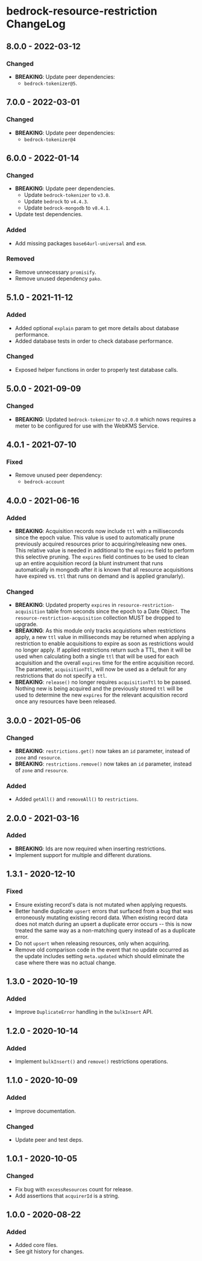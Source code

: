 # bedrock-resource-restriction ChangeLog

## 8.0.0 - 2022-03-12

### Changed
- **BREAKING**: Update peer dependencies:
  - `bedrock-tokenizer@5`.

## 7.0.0 - 2022-03-01

### Changed
- **BREAKING**: Update peer dependencies:
  - `bedrock-tokenizer@4`

## 6.0.0 - 2022-01-14

### Changed
- **BREAKING**: Update peer dependencies.
  - Update `bedrock-tokenizer` to `v3.0`.
  - Update `bedrock` to `v4.4.3`.
  - Update `bedrock-mongodb` to `v8.4.1`.
- Update test dependencies.

### Added
- Add missing packages `base64url-universal` and `esm`.

### Removed
- Remove unnecessary `promisify`.
- Remove unused dependency `pako`.

## 5.1.0 - 2021-11-12

### Added
- Added optional `explain` param to get more details about database performance.
- Added database tests in order to check database performance.

### Changed
- Exposed helper functions in order to properly test database calls.

## 5.0.0 - 2021-09-09

### Changed
- **BREAKING**: Updated `bedrock-tokenizer` to `v2.0.0` which nows requires a
  meter to be configured for use with the WebKMS Service.

## 4.0.1 - 2021-07-10

### Fixed
- Remove unused peer dependency:
  - `bedrock-account`

## 4.0.0 - 2021-06-16

### Added
- **BREAKING**: Acquisition records now include `ttl` with a milliseconds since
  the epoch value. This value is used to automatically prune previously
  acquired resources prior to acquiring/releasing new ones. This relative
  value is needed in additional to the `expires` field to perform this
  selective pruning. The `expires` field continues to be used to clean up
  an entire acquisition record (a blunt instrument that runs automatically
  in mongodb after it is known that all resource acquisitions have expired
  vs. `ttl` that runs on demand and is applied granularly).

### Changed
- **BREAKING**: Updated property `expires` in `resource-restriction-acquisition`
  table from seconds since the epoch to a Date Object. The
  `resource-restriction-acquisition` collection MUST be dropped to upgrade.
- **BREAKING**: As this module only tracks acquistions when restrictions apply,
  a new `ttl` value in milliseconds may be returned when applying a restriction
  to enable acquisitions to expire as soon as restrictions would no longer
  apply. If applied restrictions return such a TTL, then it will be used when
  calculating both a single `ttl` that will be used for each acquisition and
  the overall `expires` time for the entire acquisition record. The parameter,
  `acquisitionTtl`, will now be used as a default for any restrictions that do
  not specify a `ttl`.
- **BREAKING**: `release()` no longer requires `acquisitionTtl` to be passed.
  Nothing new is being acquired and the previously stored `ttl` will be used
  to determine the new `expires` for the relevant acquisition record once any
  resources have been released.

## 3.0.0 - 2021-05-06

### Changed
- **BREAKING**: `restrictions.get()` now takes an `id` parameter, instead of
  `zone` and `resource`.
- **BREAKING**: `restrictions.remove()` now takes an `id` parameter, instead of
  `zone` and `resource`.

### Added
- Added `getAll()` and `removeAll()` to `restrictions`.

## 2.0.0 - 2021-03-16

### Added
- **BREAKING**: Ids are now required when inserting restrictions.
- Implement support for multiple and different durations.

## 1.3.1 - 2020-12-10

### Fixed
- Ensure existing record's data is not mutated when applying requests.
- Better handle duplicate `upsert` errors that surfaced from a bug
  that was erroneously mutating existing record data. When existing
  record data does not match during an upsert a duplicate error
  occurs -- this is now treated the same way as a non-matching
  query instead of as a duplicate error.
- Do not `upsert` when releasing resources, only when acquiring.
- Remove old comparison code in the event that no update occurred
  as the update includes setting `meta.updated` which should
  eliminate the case where there was no actual change.

## 1.3.0 - 2020-10-19

### Added
- Improve `DuplicateError` handling in the `bulkInsert` API.

## 1.2.0 - 2020-10-14

### Added
- Implement `bulkInsert()` and `remove()` restrictions operations.

## 1.1.0 - 2020-10-09

### Added
- Improve documentation.

### Changed
- Update peer and test deps.

## 1.0.1 - 2020-10-05

### Changed
- Fix bug with `excessResources` count for release.
- Add assertions that `acquirerId` is a string.

## 1.0.0 - 2020-08-22

### Added
- Added core files.
- See git history for changes.
